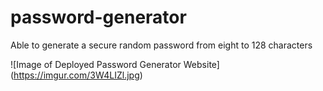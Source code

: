 # password-generator
Able to generate a secure random password from eight to 128 characters


![Image of Deployed Password Generator Website]
(https://imgur.com/3W4LIZl.jpg)


